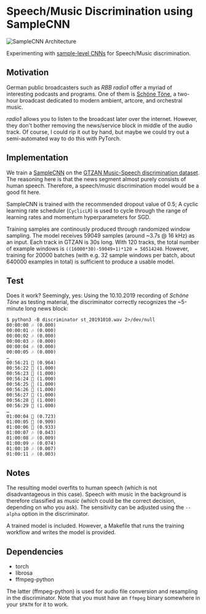 # Speech/Music Discrimination using SampleCNN

![SampleCNN Architecture](images/samplecnn.png)

Experimenting with [sample-level CNNs](https://arxiv.org/abs/1703.01789) for Speech/Music discrimination.

## Motivation

German public broadcasters such as _RBB radio1_ offer a myriad of interesting podcasts and programs. One of them is [Schöne Töne](https://www.radioeins.de/programm/sendungen/schoene_toene/), a two-hour broadcast dedicated to modern ambient, artcore, and orchestral music.

_radio1_ allows you to listen to the broadcast later over the internet. However, they don't bother removing the news/service block in middle of the audio track. Of course, I could rip it out by hand, but maybe we could try out a semi-automated way to do this with PyTorch.

## Implementation

We train a [SampleCNN](https://arxiv.org/abs/1703.01789) on the [GTZAN Music-Speech discrimination dataset](http://marsyas.info/downloads/datasets.html). The reasoning here is that the news segment almost purely consists of human speech. Therefore, a speech/music discrimination model would be a good fit here.

SampleCNN is trained with the recommended dropout value of 0.5; A cyclic learning rate scheduler (`CyclicLR`) is used to cycle through the range of learning rates and momentum hyperparameters for SGD.

Training samples are continously produced through randomized window sampling. The model receives 59049 samples (around ~3.7s @ 16 kHz) as an input. Each track in GTZAN is 30s long. With 120 tracks, the total number of example windows is `((16000*30)-59049+1)*120 = 50514240`. However, training for 20000 batches (with e.g. 32 sample windows per batch, about 640000 examples in total) is sufficient to produce a usable model.

## Test

Does it work? Seemingly, yes: Using the 10.10.2019 recording of _Schöne Töne_ as testing material, the discriminator correctly recognizes the ~5-minute long news block:

```
$ python3 -B discriminator st_20191010.wav 2>/dev/null
00:00:00 🎶 (0.000)
00:00:01 🎶 (0.000)
00:00:02 🎶 (0.000)
00:00:03 🎶 (0.000)
00:00:04 🎶 (0.000)
00:00:05 🎶 (0.000)
…
00:56:21 🎤 (0.964)
00:56:22 🎤 (1.000)
00:56:23 🎤 (1.000)
00:56:24 🎤 (1.000)
00:56:25 🎤 (1.000)
00:56:26 🎤 (1.000)
00:56:27 🎤 (1.000)
00:56:28 🎤 (1.000)
00:56:29 🎤 (1.000)
…
01:00:04 🎤 (0.723)
01:00:05 🎤 (0.909)
01:00:06 🎤 (0.933)
01:00:07 🎶 (0.043)
01:00:08 🎶 (0.009)
01:00:09 🎶 (0.074)
01:00:10 🎶 (0.007)
01:00:11 🎶 (0.003)
```

## Notes

The resulting model overfits to human speech (which is not disadvantageous in this case). Speech with music in the background is therefore classified as _music_ (which could be the correct decision, depending on who you ask). The sensitivity can be adjusted using the `--alpha` option in the discriminator.

A trained model is included. However, a Makefile that runs the training workflow and writes the model is provided.

## Dependencies

- torch
- librosa
- ffmpeg-python

The latter (ffmpeg-python) is used for audio file conversion and resampling in the discriminator. Note that you must have an `ffmpeg` binary somewhere in your `$PATH` for it to work.
